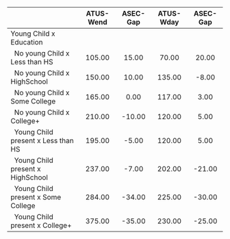 
|                      |    ATUS-Wend |     ASEC-Gap |    ATUS-Wday |     ASEC-Gap |
| -------------------- | :----------: | :----------: | :----------: | :----------: |
| Young Child x Education |              |              |              |              |
| &nbsp;&nbsp;No young Child x Less than HS |       105.00 |        15.00 |        70.00 |        20.00 |
| &nbsp;&nbsp;No young Child x HighSchool |       150.00 |        10.00 |       135.00 |        -8.00 |
| &nbsp;&nbsp;No young Child x Some College |       165.00 |         0.00 |       117.00 |         3.00 |
| &nbsp;&nbsp;No young Child x College+ |       210.00 |       -10.00 |       120.00 |         5.00 |
| &nbsp;&nbsp;Young Child present x Less than HS |       195.00 |        -5.00 |       120.00 |         5.00 |
| &nbsp;&nbsp;Young Child present x HighSchool |       237.00 |        -7.00 |       202.00 |       -21.00 |
| &nbsp;&nbsp;Young Child present x Some College |       284.00 |       -34.00 |       225.00 |       -30.00 |
| &nbsp;&nbsp;Young Child present x College+ |       375.00 |       -35.00 |       230.00 |       -25.00 |

